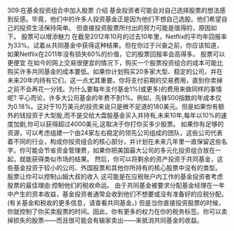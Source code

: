309:在基金投资组合中加入股票
介绍
基金投资者可能会对自己选择股票的想法感到反感。毕竟，他们中的许多人投资基金正是因为他们不想自己选股。他们希望自己的投资生活保持简单。
但直接投资股票所付出的努力可能是值得的，原因如下。
股票可以增添魅力
在截至2012年10月的过去10年里，Netflix的平均年回报率为33%。试着从共同基金中获得这种结果。但在你过于兴奋之前，你应该知道，如果Netflix在2011年没有损失60%的价值，它的股票回报率会高得多。
股票可以更便宜
在如今的网上交易很便宜的情况下，购买一个股票投资组合的成本可能比购买许多共同基金的成本要低。如果你计划购买20多家大型、稳定的公司，并在未来20年内持有它们，这一点尤其重要。你将支付前期的交易费用，直到你卖掉之前不会再花一分钱。为什么要每年支付基金1%(或更多)的费用来做同样的事情呢?
平心而论，许多大公司基金的年费不到1%。例如，先锋500指数的年成本仅为0.18%。这对于10万美元的投资来说只是微不足道的180美元。但是如果你有额外的钱投资于大型股,而不是交给大盘股基金买入并持有,未来10年,每年以10%的速度加剧,你可以获得超过4000美元,这取决于你打你买多少股票。
如果你有足够的资源，可以考虑组建一个由24家左右稳定的领先公司组成的团队，这些公司代表着不同的行业，构成你投资组合的核心部分，并计划在未来几年里一直保留这些名字。你可能会节省资金管理费，如果你把美国最大公司的多元化投资组合放在一起，就能获得类似市场的结果。
然后，你可以将剩余的资产投资于共同基金，这些基金投资于较小的公司、外国股票和其他你所持有的核心股票中没有的类型。
股票让你可以控制山姆大叔的收入
这可能是在应税账户内工作的基金投资者考虑股票的最佳理由:控制他们的税收命运。
由于共同基金被要求分配基金经理在一年中产生的资本收益，基金投资者通常会收到他们不想要或没有准备好的应税分配。(有关基金和税收的更多信息，请查看共同基金。)
但是当你直接投资股票的时候，你就控制了你买卖股票的时间。因此，你有更多的权力在你的税务标签。你可以卖掉损失的股票——而且很可能会有输家卖出——来抵消共同基金的收益。
